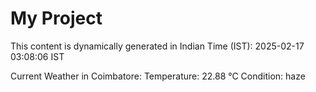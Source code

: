 # My Project

This content is dynamically generated in Indian Time (IST): 2025-02-17 03:08:06 IST


Current Weather in Coimbatore:
Temperature: 22.88 °C
Condition: haze
